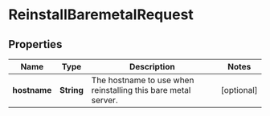 

# ReinstallBaremetalRequest


## Properties

| Name | Type | Description | Notes |
|------------ | ------------- | ------------- | -------------|
|**hostname** | **String** | The hostname to use when reinstalling this bare metal server. |  [optional] |



